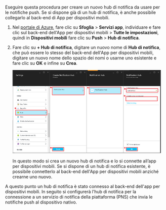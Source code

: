 Eseguire questa procedura per creare un nuovo hub di notifica da usare per le notifiche push. Se si dispone già di un hub di notifica, è anche possibile collegarlo al back-end di App per dispositivi mobili.

1. Nel [portale di Azure], fare clic su **Sfoglia** > **Servizi app**, individuare e fare clic sul back-end dell'App per dispositivi mobili > **Tutte le impostazioni**, quindi in **Dispositivi mobili** fare clic su **Push** > **Hub di notifica**.
2. Fare clic su **+ Hub di notifica**, digitare un nuovo nome di **Hub di notifica**, che può essere lo stesso del back-end dell'App per dispositivi mobili, digitare un nuovo nome dello spazio dei nomi o usarne uno esistente e fare clic su **OK** e infine su **Crea**.
   
    ![](./media/app-service-mobile-create-notification-hub/create-new-hub-flow.png)
   
    In questo modo si crea un nuovo hub di notifica e lo si connette all’app per dispositivi mobili. Se si dispone di un hub di notifica esistente, è possibile connetterlo al back-end dell'App per dispositivi mobili anziché crearne uno nuovo.

A questo punto un hub di notifica è stato connesso al back-end dell'app per dispositivi mobili. In seguito si configurerà l'hub di notifica per la connessione a un servizio di notifica della piattaforma (PNS) che invia le notifiche push al dispositivo nativo.

[portale di Azure]: https://portal.azure.com/

<!---HONumber=AcomDC_1203_2015-->